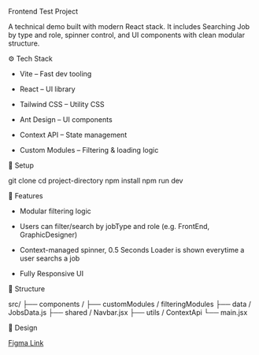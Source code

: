 Frontend Test Project

A technical demo built with modern React stack. It includes Searching Job by type and role, spinner control, and UI components with clean modular structure.

⚙️ Tech Stack

* Vite – Fast dev tooling

* React – UI library

* Tailwind CSS – Utility CSS

* Ant Design – UI components

* Context API – State management

* Custom Modules – Filtering & loading logic

🔧 Setup

git clone <repo-url>
cd project-directory
npm install
npm run dev

🧩 Features

* Modular filtering logic

* Users can filter/search by jobType and role (e.g. FrontEnd, GraphicDesigner)

* Context-managed spinner, 0.5 Seconds Loader is shown everytime a user searchs a job

* Fully Responsive UI

📁 Structure

src/
├── components /
├── customModules / filteringModules
├── data / JobsData.js
├── shared / Navbar.jsx
├── utils / ContextApi
└── main.jsx

🎨 Design

[Figma Link](https://www.figma.com/design/8IiWesnv0NANUkvnoar4HS/Frontend-Test?node-id=1-98&t=vUr3Hdn3nuH2smwQ-0)
